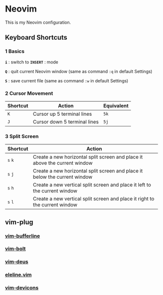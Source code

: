 # Neovim
This is my Neovim configuration.
## Keyboard Shortcuts
### 1 Basics
**`i`** : switch to **`INSERT`** : mode

**`Q`** : quit current Neovim window (same as command `:q` in default Settings)

**`S`** : save current file (same as command `:w` in default Settings)

### 2 Cursor Movement
| Shortcut  | Action                        | Equivalent  |
|-----------|-------------------------------|-------------|
| `K`       | Cursor up 5 terminal lines    | `5k`        |
| `J`       | Cursor down 5 terminal lines  | `5j`        |

### 3 Split Screen
| Shortcut  | Action                                                                       |
|-----------|------------------------------------------------------------------------------|
| `s` `k`   | Create a new horizontal split screen and place it above the current window   |
| `s` `j`   | Create a new horizontal split screen and place it below the current window   |
| `s` `h`   | Create a new vertical split screen and place it left to the current window   |
| `s` `l`   | Create a new vertical split screen and place it right to the current window  |
## vim-plug
### [vim-bufferline](https://github.com/bling/vim-bufferline)
### [vim-bolt](https://github.com/bpietravalle/vim-bolt)
### [vim-deus](https://github.com/ajmwagar/vim-deus)
### [eleline.vim](https://github.com/liuchengxu/eleline.vim)
### [vim-devicons](https://github.com/ryanoasis/vim-devicons)
